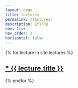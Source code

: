 ```yaml
---
layout: page
title: lectures
permalink: /lectures/
description: 강의자료
nav: true
nav_order: 3
horizontal: false
---
```



{% for lecture in site.lectures %}
  <h2>
	<a href="{{ lecture.url }}">
	  * {{ lecture.title }}
	</a>
  </h2>
{% endfor %}
